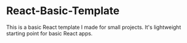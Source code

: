 # React-Basic-Template
This is a basic React template I made for small projects. It's lightweight starting point for basic React apps.
